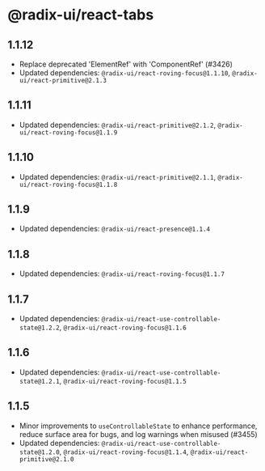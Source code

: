 # @radix-ui/react-tabs

## 1.1.12

- Replace deprecated 'ElementRef' with 'ComponentRef' (#3426)
- Updated dependencies: `@radix-ui/react-roving-focus@1.1.10`, `@radix-ui/react-primitive@2.1.3`

## 1.1.11

- Updated dependencies: `@radix-ui/react-primitive@2.1.2`, `@radix-ui/react-roving-focus@1.1.9`

## 1.1.10

- Updated dependencies: `@radix-ui/react-primitive@2.1.1`, `@radix-ui/react-roving-focus@1.1.8`

## 1.1.9

- Updated dependencies: `@radix-ui/react-presence@1.1.4`

## 1.1.8

- Updated dependencies: `@radix-ui/react-roving-focus@1.1.7`

## 1.1.7

- Updated dependencies: `@radix-ui/react-use-controllable-state@1.2.2`, `@radix-ui/react-roving-focus@1.1.6`

## 1.1.6

- Updated dependencies: `@radix-ui/react-use-controllable-state@1.2.1`, `@radix-ui/react-roving-focus@1.1.5`

## 1.1.5

- Minor improvements to `useControllableState` to enhance performance, reduce surface area for bugs, and log warnings when misused (#3455)
- Updated dependencies: `@radix-ui/react-use-controllable-state@1.2.0`, `@radix-ui/react-roving-focus@1.1.4`, `@radix-ui/react-primitive@2.1.0`
